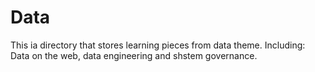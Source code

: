 # Data
This ia directory that stores learning pieces from data theme.
Including: Data on the web, data engineering and shstem governance.
